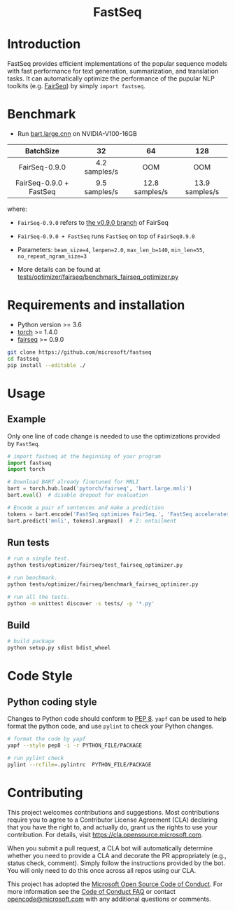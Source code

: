 <h1 align="Center"> <p> FastSeq </p> </h1>

# Introduction

FastSeq provides efficient implementations of the popular sequence models with fast performance for text generation, summarization, and translation tasks. It can automatically optimize the performance of the pupular NLP toolkits (e.g. [FairSeq](https://github.com/pytorch/fairseq)) by simply `import fastseq`.

# Benchmark

- Run [bart.large.cnn](https://dl.fbaipublicfiles.com/fairseq/models/bart.large.cnn.tar.gz) on NVIDIA-V100-16GB

|         BatchSize        |       32      |       64       |       128      |
|:------------------------:|:-------------:|:--------------:|:--------------:|
|       FairSeq-0.9.0      | 4.2 samples/s |       OOM      |       OOM      |
| FairSeq-0.9.0 + FastSeq  | 9.5 samples/s | 12.8 samples/s | 13.9 samples/s |

where:

- `FairSeq-0.9.0` refers to [the v0.9.0 branch](https://github.com/pytorch/fairseq/tree/v0.9.0)
  of FairSeq

- `FairSeq-0.9.0 + FastSeq` runs `FastSeq` on top of `FairSeq0.9.0`

- Parameters: `beam_size=4`, `lenpen=2.0`, `max_len_b=140`, `min_len=55`, `no_repeat_ngram_size=3`

- More details can be found at [tests/optimizer/fairseq/benchmark_fairseq_optimizer.py](tests/optimizer/fairseq/benchmark_fairseq_optimizer.py)

# Requirements and installation

- Python version >= 3.6
- [torch](http://pytorch.org/) >= 1.4.0
- [fairseq](https://github.com/pytorch/fairseq) >= 0.9.0

```bash
git clone https://github.com/microsoft/fastseq
cd fastseq
pip install --editable ./
```

# Usage

## Example

Only one line of code change is needed to use the optimizations provided by `FastSeq`.

```Python
# import fastseq at the beginning of your program
import fastseq
import torch

# Download BART already finetuned for MNLI
bart = torch.hub.load('pytorch/fairseq', 'bart.large.mnli')
bart.eval()  # disable dropout for evaluation

# Encode a pair of sentences and make a prediction
tokens = bart.encode('FastSeq optimizes FairSeq.', 'FastSeq accelerates FairSeq.')
bart.predict('mnli', tokens).argmax()  # 2: entailment
```

## Run tests

```bash
# run a single test.
python tests/optimizer/fairseq/test_fairseq_optimizer.py

# run benchmark.
python tests/optimizer/fairseq/benchmark_fairseq_optimizer.py

# run all the tests.
python -m unittest discover -s tests/ -p '*.py'
```

## Build

```bash
# build package
python setup.py sdist bdist_wheel
```

# Code Style

## Python coding style

Changes to Python code should conform to [PEP 8](https://www.python.org/dev/peps/pep-0008/). `yapf` can be used to help format the python code, and use `pylint` to check your Python changes.

```bash
# format the code by yapf
yapf --style pep8 -i -r PYTHON_FILE/PACKAGE

# run pylint check
pylint --rcfile=.pylintrc  PYTHON_FILE/PACKAGE
```

# Contributing

This project welcomes contributions and suggestions.  Most contributions require you to agree to a
Contributor License Agreement (CLA) declaring that you have the right to, and actually do, grant us
the rights to use your contribution. For details, visit https://cla.opensource.microsoft.com.

When you submit a pull request, a CLA bot will automatically determine whether you need to provide
a CLA and decorate the PR appropriately (e.g., status check, comment). Simply follow the instructions
provided by the bot. You will only need to do this once across all repos using our CLA.

This project has adopted the [Microsoft Open Source Code of Conduct](https://opensource.microsoft.com/codeofconduct/).
For more information see the [Code of Conduct FAQ](https://opensource.microsoft.com/codeofconduct/faq/) or
contact [opencode@microsoft.com](mailto:opencode@microsoft.com) with any additional questions or comments.
